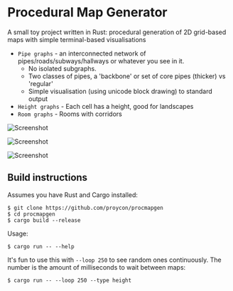# Procedural Map Generator

A small toy project written in Rust: procedural generation of 2D grid-based maps with simple terminal-based visualisations


* ``Pipe graphs`` - an interconnected network of pipes/roads/subways/hallways or whatever you see in it.
    * No isolated subgraphs.
    * Two classes of pipes, a 'backbone' or set of core pipes (thicker) vs 'regular'
    * Simple visualisation (using unicode block drawing) to standard output
* ``Height graphs`` - Each cell has a height, good for landscapes
* ``Room graphs`` - Rooms with corridors

![Screenshot](https://raw.githubusercontent.com/proycon/procmapgen/master/screenshot.png)

![Screenshot](https://raw.githubusercontent.com/proycon/procmapgen/master/screenshot2.png)

![Screenshot](https://raw.githubusercontent.com/proycon/procmapgen/master/screenshot3.png)

## Build instructions

Assumes you have Rust and Cargo installed:

```
$ git clone https://github.com/proycon/procmapgen
$ cd procmapgen
$ cargo build --release
```

Usage:

```
$ cargo run -- --help
```

It's fun to use this with ``--loop 250`` to see random ones continuously. The number is the amount of milliseconds to
wait between maps:

```
$ cargo run -- --loop 250 --type height
```
